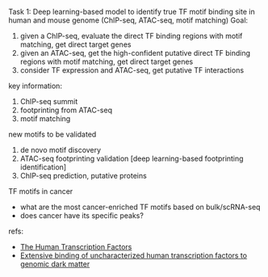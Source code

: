 
Task 1: Deep learning-based model to identify true TF motif binding site in human and mouse genome (ChIP-seq, ATAC-seq, motif matching)
Goal:
1. given a ChIP-seq, evaluate the direct TF binding regions with motif matching, get direct target genes
2. given an ATAC-seq, get the high-confident putative direct TF binding regions with motif matching, get direct target genes
3. consider TF expression and ATAC-seq, get putative TF interactions

key information:
1. ChIP-seq summit
2. footprinting from ATAC-seq
3. motif matching

new motifs to be validated
1. de novo motif discovery
2. ATAC-seq footprinting validation [deep learning-based footprinting identification]
3. ChIP-seq prediction, putative proteins

TF motifs in cancer
- what are the most cancer-enriched TF motifs based on bulk/scRNA-seq
- does cancer have its specific peaks?


refs:
- [The Human Transcription Factors](https://www.sciencedirect.com/science/article/pii/S0092867418301065)
- [Extensive binding of uncharacterized human transcription factors to genomic dark matter](https://www.biorxiv.org/content/10.1101/2024.11.11.622123v1)

